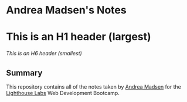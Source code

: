 # Andrea Madsen's Notes

# This is an H1 header (largest)
###### This is an H6 header (smallest)

## Summary

This repository contains all of the notes taken by [Andrea Madsen](https://github.com/b1u3too) for the [Lighthouse Labs](https://www.lighthouselabs.ca/) Web Development Bootcamp. 